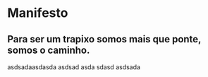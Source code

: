 # Manifesto

## Para ser um trapixo somos mais que ponte, somos o caminho.
asdsadaasdasda
asdsad
asda
sdasd
asdsada
